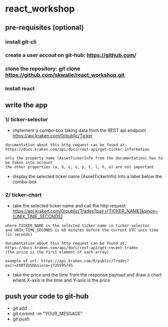# react_workshop

## pre-requisites (optional)

### install git-cli

### create a user accout on git-hub: https://github.com/

### clone the repository: git clone https://github.com/skwalie/react_workshop.git

### install react  

## write the app
### 1/ ticker-selector
- implement a combo-box taking data from the REST api endpoint https://api.kraken.com/0/public/Ticker
```
documentation about this http request can be found at: 
https://docs.kraken.com/api/docs/rest-api/get-ticker-information

only the property name (AssetTickerInfo from the documentation) has to be taken into account
the other properties (a, b, c, v, p, t, l, h, o) are not important 
```
- display the selected ticker name (AssetTickerInfo) into a label below the combo-box

### 2/ ticker-chart
- take the selected ticker name and call the http request https://api.kraken.com/0/public/Trades?pair=[TICKER_NAME]&since=[UNIX_TIME_SECONDS]

```
where TICKER_NAME is the selected ticker name in ticker-selector
and UNIX_TIME_SECONDS is 60 minutes before the current UTC unix time (in seconds)

documentation about this http request can be found at: 
https://docs.kraken.com/api/docs/rest-api/get-recent-trades
(the price is the first element of each array)

example of url: https://api.kraken.com/0/public/Trades?pair=XXBTZUSD&since=1735595745
```

- take the price and the time from the response payload and draw a chart where X-axis is the time and Y-axis is the price 

## push your code to git-hub
- git add .
- git commit -m "YOUR_MESSAGE"
- git push

